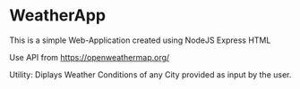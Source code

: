 # WeatherApp


This is a simple Web-Application created using
NodeJS
Express
HTML

Use API from https://openweathermap.org/

Utility:
Diplays Weather Conditions of any City provided as input by the user.
